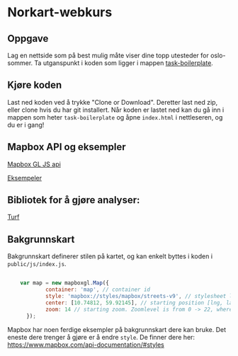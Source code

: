 # Norkart-webkurs

## Oppgave
Lag en nettside som på best mulig måte viser dine topp utesteder for oslo-sommer. Ta utganspunkt i koden som ligger i mappen [task-boilerplate](./task-boilerplate).

## Kjøre koden
Last ned koden ved å trykke "Clone or Download". Deretter last ned zip, eller clone hvis du har git installert. Når koden er lastet ned kan du gå inn i mappen som heter `task-boilerplate` og åpne `index.html` i nettleseren, og du er i gang!

## Mapbox API og eksempler <a name="tutorial"> </a>
[Mapbox GL JS api](https://www.mapbox.com/mapbox-gl-js/api)

[Eksempeler](https://www.mapbox.com/mapbox-gl-js/example/simple-map/)

## Bibliotek for å gjøre analyser:
[Turf](http://turfjs.org/)

## Bakgrunnskart

Bakgrunnskart definerer stilen på kartet, og kan enkelt byttes i koden i `public/js/index.js`.

```javascript

    var map = new mapboxgl.Map({
            container: 'map', // container id
            style: 'mapbox://styles/mapbox/streets-v9', // stylesheet location
            center: [10.74812, 59.92145], // starting position [lng, lat]
            zoom: 14 // starting zoom. Zoomlevel is from 0 -> 22, where 22 is zoomed in an 0 is zoomed out
      });

```
Mapbox har noen ferdige eksempler på bakgrunnskart dere kan bruke. Det eneste dere trenger å gjøre er å endre `style`.
De finner dere her: https://www.mapbox.com/api-documentation/#styles

